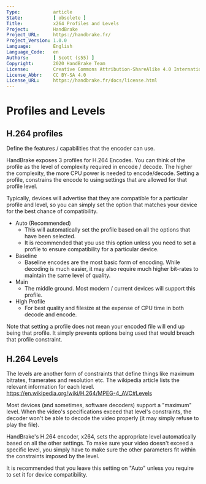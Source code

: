 ```yaml
---
Type:            article
State:           [ obsolete ]
Title:           x264 Profiles and Levels
Project:         HandBrake
Project_URL:     https://handbrake.fr/
Project_Version: 1.0.0
Language:        English
Language_Code:   en
Authors:         [ Scott (s55) ]
Copyright:       2020 HandBrake Team
License:         Creative Commons Attribution-ShareAlike 4.0 International
License_Abbr:    CC BY-SA 4.0
License_URL:     https://handbrake.fr/docs/license.html
---
```


Profiles and Levels
==========================

H.264 profiles
--------------

Define the features / capabilities that the encoder can use.

HandBrake exposes 3 profiles for H.264 Encodes. You can think of the profile as
the level of complexity required in encode / decode. The higher the complexity,
the more CPU power is needed to encode/decode. Setting a profile, constrains the
encode to using settings that are allowed for that profile level.

Typically, devices will advertise that they are compatible for a particular
profile and level, so you can simply set the option that matches your device for
the best chance of compatibility.

-   Auto (Recommended)
    -   This will automatically set the profile based on all the options that
        have been selected.
    -   It is recommended that you use this option unless you need to set a
        profile to ensure compatibility for a particular device.
-   Baseline
    -   Baseline encodes are the most basic form of encoding. While decoding is
        much easier, it may also require much higher bit-rates to maintain the
        same level of quality.
-   Main
    -   The middle ground. Most modern / current devices will support this
        profile.
-   High Profile
    -   For best quality and filesize at the expense of CPU time in both decode
        and encode.

Note that setting a profile does not mean your encoded file will end up being
that profile. It simply prevents options being used that would breach that
profile constraint.

H.264 Levels
------------
The levels are another form of constraints that define things like maximum
bitrates, framerates and resolution etc. The wikipedia article lists the
relevant information for each level.
https://en.wikipedia.org/wiki/H.264/MPEG-4_AVC#Levels

Most devices (and sometimes, software decoders) support a "maximum" level. When
the video's specifications exceed that level's constraints, the decoder won't be
able to decode the video properly (it may simply refuse to play the file).

HandBrake's H.264 encoder, x264, sets the appropriate level automatically based
on all the other settings. To make sure your video doesn't exceed a specific
level, you simply have to make sure the other parameters fit within the
constraints imposed by the level.

It is recommended that you leave this setting on "Auto" unless you require to
set it for device compatibility.
